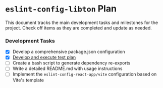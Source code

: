 # `eslint-config-libton` Plan

This document tracks the main development tasks and milestones for the project. Check off items as they are completed and update as needed.

### Development Tasks

- [x] Develop a comprehensive package.json configuration
- [x] [Develop and execute test plan](./plan-test.md)
- [ ] Create a bash script to generate dependency re-exports
- [ ] Write a detailed README.md with usage instructions
- [ ] Implement the `eslint-config-react-app/vite` configuration based on Vite's template
